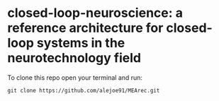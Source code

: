 # closed-loop-neuroscience: a reference architecture for closed-loop systems in the neurotechnology field

To clone this repo open your terminal and run:

`git clone https://github.com/alejoe91/MEArec.git`
